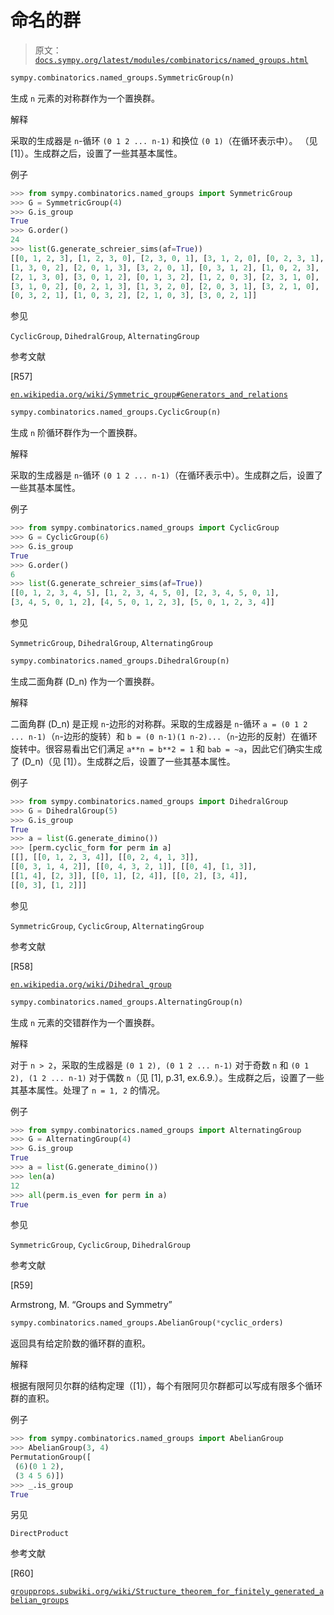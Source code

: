# 命名的群

> 原文：[`docs.sympy.org/latest/modules/combinatorics/named_groups.html`](https://docs.sympy.org/latest/modules/combinatorics/named_groups.html)

```py
sympy.combinatorics.named_groups.SymmetricGroup(n)
```

生成 `n` 元素的对称群作为一个置换群。

解释

采取的生成器是 `n`-循环 `(0 1 2 ... n-1)` 和换位 `(0 1)`（在循环表示中）。 （见 [1]）。生成群之后，设置了一些其基本属性。

例子

```py
>>> from sympy.combinatorics.named_groups import SymmetricGroup
>>> G = SymmetricGroup(4)
>>> G.is_group
True
>>> G.order()
24
>>> list(G.generate_schreier_sims(af=True))
[[0, 1, 2, 3], [1, 2, 3, 0], [2, 3, 0, 1], [3, 1, 2, 0], [0, 2, 3, 1],
[1, 3, 0, 2], [2, 0, 1, 3], [3, 2, 0, 1], [0, 3, 1, 2], [1, 0, 2, 3],
[2, 1, 3, 0], [3, 0, 1, 2], [0, 1, 3, 2], [1, 2, 0, 3], [2, 3, 1, 0],
[3, 1, 0, 2], [0, 2, 1, 3], [1, 3, 2, 0], [2, 0, 3, 1], [3, 2, 1, 0],
[0, 3, 2, 1], [1, 0, 3, 2], [2, 1, 0, 3], [3, 0, 2, 1]] 
```

参见

`CyclicGroup`, `DihedralGroup`, `AlternatingGroup`

参考文献

[R57]

[`en.wikipedia.org/wiki/Symmetric_group#Generators_and_relations`](https://en.wikipedia.org/wiki/Symmetric_group#Generators_and_relations)

```py
sympy.combinatorics.named_groups.CyclicGroup(n)
```

生成 `n` 阶循环群作为一个置换群。

解释

采取的生成器是 `n`-循环 `(0 1 2 ... n-1)`（在循环表示中）。生成群之后，设置了一些其基本属性。

例子

```py
>>> from sympy.combinatorics.named_groups import CyclicGroup
>>> G = CyclicGroup(6)
>>> G.is_group
True
>>> G.order()
6
>>> list(G.generate_schreier_sims(af=True))
[[0, 1, 2, 3, 4, 5], [1, 2, 3, 4, 5, 0], [2, 3, 4, 5, 0, 1],
[3, 4, 5, 0, 1, 2], [4, 5, 0, 1, 2, 3], [5, 0, 1, 2, 3, 4]] 
```

参见

`SymmetricGroup`, `DihedralGroup`, `AlternatingGroup`

```py
sympy.combinatorics.named_groups.DihedralGroup(n)
```

生成二面角群 \(D_n\) 作为一个置换群。

解释

二面角群 \(D_n\) 是正规 `n`-边形的对称群。采取的生成器是 `n`-循环 `a = (0 1 2 ... n-1)`（`n`-边形的旋转）和 `b = (0 n-1)(1 n-2)...`（`n`-边形的反射）在循环旋转中。很容易看出它们满足 `a**n = b**2 = 1` 和 `bab = ~a`，因此它们确实生成了 \(D_n\)（见 [1]）。生成群之后，设置了一些其基本属性。

例子

```py
>>> from sympy.combinatorics.named_groups import DihedralGroup
>>> G = DihedralGroup(5)
>>> G.is_group
True
>>> a = list(G.generate_dimino())
>>> [perm.cyclic_form for perm in a]
[[], [[0, 1, 2, 3, 4]], [[0, 2, 4, 1, 3]],
[[0, 3, 1, 4, 2]], [[0, 4, 3, 2, 1]], [[0, 4], [1, 3]],
[[1, 4], [2, 3]], [[0, 1], [2, 4]], [[0, 2], [3, 4]],
[[0, 3], [1, 2]]] 
```

参见

`SymmetricGroup`, `CyclicGroup`, `AlternatingGroup`

参考文献

[R58]

[`en.wikipedia.org/wiki/Dihedral_group`](https://en.wikipedia.org/wiki/Dihedral_group)

```py
sympy.combinatorics.named_groups.AlternatingGroup(n)
```

生成 `n` 元素的交错群作为一个置换群。

解释

对于 `n > 2`，采取的生成器是 `(0 1 2), (0 1 2 ... n-1)` 对于奇数 `n` 和 `(0 1 2), (1 2 ... n-1)` 对于偶数 `n`（见 [1], p.31, ex.6.9.）。生成群之后，设置了一些其基本属性。处理了 `n = 1, 2` 的情况。

例子

```py
>>> from sympy.combinatorics.named_groups import AlternatingGroup
>>> G = AlternatingGroup(4)
>>> G.is_group
True
>>> a = list(G.generate_dimino())
>>> len(a)
12
>>> all(perm.is_even for perm in a)
True 
```

参见

`SymmetricGroup`, `CyclicGroup`, `DihedralGroup`

参考文献

[R59]

Armstrong, M. “Groups and Symmetry”

```py
sympy.combinatorics.named_groups.AbelianGroup(*cyclic_orders)
```

返回具有给定阶数的循环群的直积。

解释

根据有限阿贝尔群的结构定理（[1]），每个有限阿贝尔群都可以写成有限多个循环群的直积。

例子

```py
>>> from sympy.combinatorics.named_groups import AbelianGroup
>>> AbelianGroup(3, 4)
PermutationGroup([
 (6)(0 1 2),
 (3 4 5 6)])
>>> _.is_group
True 
```

另见

`DirectProduct`

参考文献

[R60]

[`groupprops.subwiki.org/wiki/Structure_theorem_for_finitely_generated_abelian_groups`](https://groupprops.subwiki.org/wiki/Structure_theorem_for_finitely_generated_abelian_groups)
